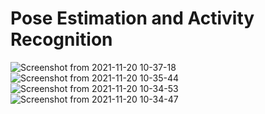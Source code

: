 # Pose Estimation and Activity Recognition

![Screenshot from 2021-11-20 10-37-18](https://github.com/spriyansh28/pose-estimation-and-activity-recognition/assets/80885325/333bc335-21e7-4640-805b-eb14acc06138)
![Screenshot from 2021-11-20 10-35-44](https://github.com/spriyansh28/pose-estimation-and-activity-recognition/assets/80885325/0be8d367-f333-4f5e-b2ee-575e35d4c374)
![Screenshot from 2021-11-20 10-34-53](https://github.com/spriyansh28/pose-estimation-and-activity-recognition/assets/80885325/1bc483b9-2e3c-4ef5-856f-88838da11fd6)
![Screenshot from 2021-11-20 10-34-47](https://github.com/spriyansh28/pose-estimation-and-activity-recognition/assets/80885325/39d0f4f4-23ff-4202-8399-7e7d464686c4)
